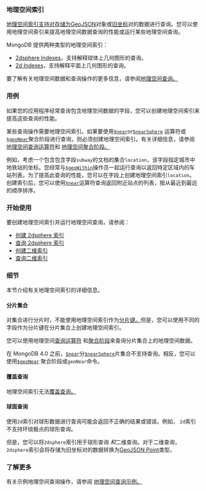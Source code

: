 ### 地理空间索引

[地理空间索引支持对存储为GeoJSON](https://www.mongodb.com/docs/v7.0/geospatial-queries/#std-label-geospatial-geojson)对象或[旧坐标](https://www.mongodb.com/docs/v7.0/geospatial-queries/#std-label-geospatial-legacy)对的数据进行查询。您可以使用地理空间索引来提高地理空间数据查询的性能或运行某些地理空间查询。

MongoDB 提供两种类型的地理空间索引：

- [2dsphere Indexes](https://www.mongodb.com/docs/v7.0/core/indexes/index-types/geospatial/2dsphere/#std-label-2dsphere-index)，支持解释球体上几何图形的查询。
- [2d Indexes](https://www.mongodb.com/docs/v7.0/core/indexes/index-types/geospatial/2d/#std-label-2d-index)，支持解释平面上几何图形的查询。

要了解有关地理空间数据和查询操作的更多信息，请参阅[地理空间查询。](https://www.mongodb.com/docs/v7.0/geospatial-queries/)

### 用例

如果您的应用程序经常查询包含地理空间数据的字段，您可以创建地理空间索引来提高这些查询的性能。

某些查询操作需要地理空间索引。如果要使用[`$near`](https://www.mongodb.com/docs/v7.0/reference/operator/query/near/#mongodb-query-op.-near)or[`$nearSphere`](https://www.mongodb.com/docs/v7.0/reference/operator/query/nearSphere/#mongodb-query-op.-nearSphere) 运算符或[`$geoNear`](https://www.mongodb.com/docs/v7.0/reference/operator/aggregation/geoNear/#mongodb-pipeline-pipe.-geoNear)聚合阶段进行查询，则必须创建地理空间索引。有关详细信息，请参阅[地理空间查询运算符](https://www.mongodb.com/docs/v7.0/geospatial-queries/#std-label-geospatial-operators)和 [地理空间聚合阶段。](https://www.mongodb.com/docs/v7.0/geospatial-queries/#std-label-geospatial-aggregation)

例如，考虑一个包含包含字段`subway`的文档的集合`location`，该字段指定城市中地铁站的坐标。您经常与[`$geoWithin`](https://www.mongodb.com/docs/v7.0/reference/operator/query/geoWithin/#mongodb-query-op.-geoWithin)操作员一起运行查询以返回特定区域内的车站列表。为了提高此查询的性能，您可以在字段上创建地理空间索引`location`。创建索引后，您可以使用[`$near`](https://www.mongodb.com/docs/v7.0/reference/operator/query/near/#mongodb-query-op.-near)运算符查询返回附近站点的列表，按从最近到最远的顺序排序。

### 开始使用

要创建地理空间索引并运行地理空间查询，请参阅：

- [创建 2dsphere 索引](https://www.mongodb.com/docs/v7.0/core/indexes/index-types/geospatial/2dsphere/create/#std-label-2dsphere-index-create)
- [查询 2dsphere 索引](https://www.mongodb.com/docs/v7.0/core/indexes/index-types/geospatial/2dsphere/query/#std-label-2dsphere-index-query)
- [创建二维索引](https://www.mongodb.com/docs/v7.0/core/indexes/index-types/geospatial/2d/create/#std-label-2d-index-create)
- [查询二维索引](https://www.mongodb.com/docs/v7.0/core/indexes/index-types/geospatial/2d/query/#std-label-2d-index-query)

### 细节

本节介绍有关地理空间索引的详细信息。

#### 分片集合

对集合进行分片时，不能使用地理空间索引作为[分片键。](https://www.mongodb.com/docs/v7.0/reference/glossary/#std-term-shard-key)但是，您可以使用不同的字段作为分片键在分片集合上创建地理空间索引。

您可以使用地理空间[查询运算符](https://www.mongodb.com/docs/v7.0/geospatial-queries/#std-label-geospatial-operators) 和[聚合阶段](https://www.mongodb.com/docs/v7.0/geospatial-queries/#std-label-geospatial-aggregation)来查询分片集合上的地理空间数据。

在 MongoDB 4.0 之前，[`$near`](https://www.mongodb.com/docs/v7.0/reference/operator/query/near/#mongodb-query-op.-near)分[`$nearSphere`](https://www.mongodb.com/docs/v7.0/reference/operator/query/nearSphere/#mongodb-query-op.-nearSphere)片集合不支持查询。相反，您可以使用[`$geoNear`](https://www.mongodb.com/docs/v7.0/reference/operator/aggregation/geoNear/#mongodb-pipeline-pipe.-geoNear) 聚合阶段或`geoNear`命令。

#### 覆盖查询

地理空间索引无法[覆盖查询。](https://www.mongodb.com/docs/v7.0/core/query-optimization/#std-label-covered-queries)

#### 球面查询

使用`2d`索引对球形数据进行查询可能会返回不正确的结果或错误。例如， `2d`索引不支持环绕极点的球形查询。

但是，您可以将`2dsphere`索引用于球形查询 *和*二维查询。对于二维查询， `2dsphere`索引会将存储为旧坐标对的数据转换为[GeoJSON Point](https://www.mongodb.com/docs/v7.0/reference/geojson/#std-label-geojson-point)类型。

### 了解更多

有关示例地理空间查询操作，请参阅 [地理空间查询示例。](https://www.mongodb.com/docs/v7.0/geospatial-queries/#std-label-geospatial-query-examples)

